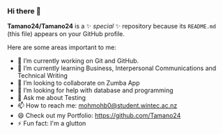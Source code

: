 ### Hi there 👋


**Tamano24/Tamano24** is a ✨ _special_ ✨ repository because its `README.md` (this file) appears on your GitHub profile.

Here are some areas important to me:

- 🔭 I’m currently working on Git and GitHub.
- 🌱 I’m currently learning Business, Interpersonal Communications and Technical Writing
- 👯 I’m looking to collaborate on Zumba App
- 🤔 I’m looking for help with database and programming
- 💬 Ask me about Testing
- 📫 How to reach me: mohmohb0@student.wintec.ac.nz
- 😄 Check out my Portfolio: https://github.com/Tamano24
- ⚡ Fun fact: I'm a glutton

